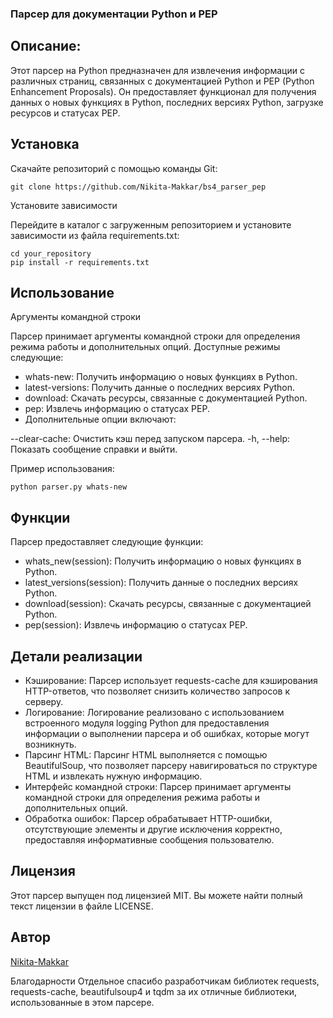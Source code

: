 ### Парсер для документации Python и PEP
## Описание:
Этот парсер на Python предназначен для извлечения информации с различных страниц, связанных с документацией Python и PEP (Python Enhancement Proposals). Он предоставляет функционал для получения данных о новых функциях в Python, последних версиях Python, загрузке ресурсов и статусах PEP.

## Установка

Скачайте репозиторий с помощью команды Git:

```
git clone https://github.com/Nikita-Makkar/bs4_parser_pep
```

Установите зависимости

Перейдите в каталог с загруженным репозиторием и установите зависимости из файла requirements.txt:

```
cd your_repository
pip install -r requirements.txt
```

## Использование
Аргументы командной строки

Парсер принимает аргументы командной строки для определения режима работы и дополнительных опций. Доступные режимы следующие:

- whats-new: Получить информацию о новых функциях в Python.
- latest-versions: Получить данные о последних версиях Python.
- download: Скачать ресурсы, связанные с документацией Python.
- pep: Извлечь информацию о статусах PEP.
- Дополнительные опции включают:

--clear-cache: Очистить кэш перед запуском парсера.
-h, --help: Показать сообщение справки и выйти.

Пример использования:

```
python parser.py whats-new
```
## Функции

Парсер предоставляет следующие функции:

- whats_new(session): Получить информацию о новых функциях в Python.
- latest_versions(session): Получить данные о последних версиях Python.
- download(session): Скачать ресурсы, связанные с документацией Python.
- pep(session): Извлечь информацию о статусах PEP.
## Детали реализации
- Кэширование: Парсер использует requests-cache для кэширования HTTP-ответов, что позволяет снизить количество запросов к серверу.
- Логирование: Логирование реализовано с использованием встроенного модуля logging Python для предоставления информации о выполнении парсера и об ошибках, которые могут возникнуть.
- Парсинг HTML: Парсинг HTML выполняется с помощью BeautifulSoup, что позволяет парсеру навигироваться по структуре HTML и извлекать нужную информацию.
- Интерфейс командной строки: Парсер принимает аргументы командной строки для определения режима работы и дополнительных опций.
- Обработка ошибок: Парсер обрабатывает HTTP-ошибки, отсутствующие элементы и другие исключения корректно, предоставляя информативные сообщения пользователю.
## Лицензия
Этот парсер выпущен под лицензией MIT. Вы можете найти полный текст лицензии в файле LICENSE.


## Автор
[Nikita-Makkar](github.com/Nikita-Makkar)

Благодарности
Отдельное спасибо разработчикам библиотек requests, requests-cache, beautifulsoup4 и tqdm за их отличные библиотеки, использованные в этом парсере.
